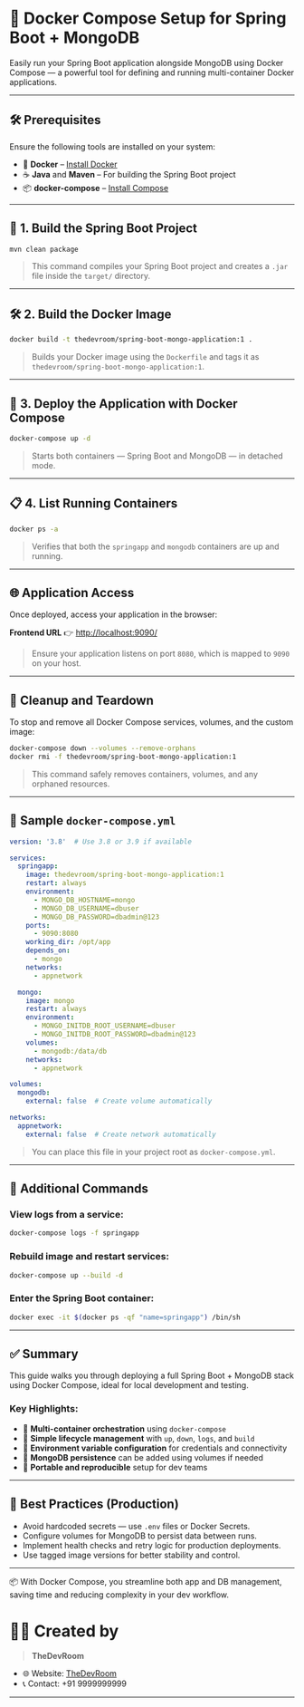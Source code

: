# 🐳 Docker Compose Setup for Spring Boot + MongoDB

Easily run your Spring Boot application alongside MongoDB using Docker Compose — a powerful tool for defining and running multi-container Docker applications.

---

## 🛠 Prerequisites

Ensure the following tools are installed on your system:

- 🐳 **Docker** – [Install Docker](https://docs.docker.com/get-docker/)
- ☕ **Java** and **Maven** – For building the Spring Boot project
- 📦 **docker-compose** – [Install Compose](https://docs.docker.com/compose/install/)

---

## 🔨 1. Build the Spring Boot Project

```bash
mvn clean package
```

> This command compiles your Spring Boot project and creates a `.jar` file inside the `target/` directory.

---

## 🛠 2. Build the Docker Image

```bash
docker build -t thedevroom/spring-boot-mongo-application:1 .
```

> Builds your Docker image using the `Dockerfile` and tags it as `thedevroom/spring-boot-mongo-application:1`.

---

## 🚀 3. Deploy the Application with Docker Compose

```bash
docker-compose up -d
```

> Starts both containers — Spring Boot and MongoDB — in detached mode.

---

## 📋 4. List Running Containers

```bash
docker ps -a
```

> Verifies that both the `springapp` and `mongodb` containers are up and running.

---

## 🌐 Application Access

Once deployed, access your application in the browser:

**Frontend URL** 👉 [http://localhost:9090/](http://localhost:9090/)

> Ensure your application listens on port `8080`, which is mapped to `9090` on your host.

---

## 🧹 Cleanup and Teardown

To stop and remove all Docker Compose services, volumes, and the custom image:

```bash
docker-compose down --volumes --remove-orphans
docker rmi -f thedevroom/spring-boot-mongo-application:1
```

> This command safely removes containers, volumes, and any orphaned resources.

---

## 📁 Sample `docker-compose.yml`

```yaml
version: '3.8'  # Use 3.8 or 3.9 if available

services:
  springapp:
    image: thedevroom/spring-boot-mongo-application:1
    restart: always
    environment:
      - MONGO_DB_HOSTNAME=mongo
      - MONGO_DB_USERNAME=dbuser
      - MONGO_DB_PASSWORD=dbadmin@123
    ports:
      - 9090:8080
    working_dir: /opt/app
    depends_on:
      - mongo
    networks:
      - appnetwork

  mongo:
    image: mongo
    restart: always
    environment:
      - MONGO_INITDB_ROOT_USERNAME=dbuser
      - MONGO_INITDB_ROOT_PASSWORD=dbadmin@123
    volumes:
      - mongodb:/data/db
    networks:
      - appnetwork

volumes:
  mongodb:
    external: false  # Create volume automatically

networks:
  appnetwork:
    external: false  # Create network automatically
```

> You can place this file in your project root as `docker-compose.yml`.

---

## 🔎 Additional Commands

### View logs from a service:
```bash
docker-compose logs -f springapp
```

### Rebuild image and restart services:
```bash
docker-compose up --build -d
```

### Enter the Spring Boot container:
```bash
docker exec -it $(docker ps -qf "name=springapp") /bin/sh
```

---

## ✅ Summary

This guide walks you through deploying a full Spring Boot + MongoDB stack using Docker Compose, ideal for local development and testing.

### Key Highlights:

- 🧱 **Multi-container orchestration** using `docker-compose`
- 🔄 **Simple lifecycle management** with `up`, `down`, `logs`, and `build`
- 🔐 **Environment variable configuration** for credentials and connectivity
- 💾 **MongoDB persistence** can be added using volumes if needed
- 📂 **Portable and reproducible** setup for dev teams

---

## 🔐 Best Practices (Production)

- Avoid hardcoded secrets — use `.env` files or Docker Secrets.
- Configure volumes for MongoDB to persist data between runs.
- Implement health checks and retry logic for production deployments.
- Use tagged image versions for better stability and control.

---

📦 With Docker Compose, you streamline both app and DB management, saving time and reducing complexity in your dev workflow.

# 👨‍💻 Created by

>**TheDevRoom**

- 🌐 Website: [TheDevRoom](https://github.com/localhost-devel/localhost-devel/blob/master/README.md)
- 📞 Contact: +91 9999999999

---

